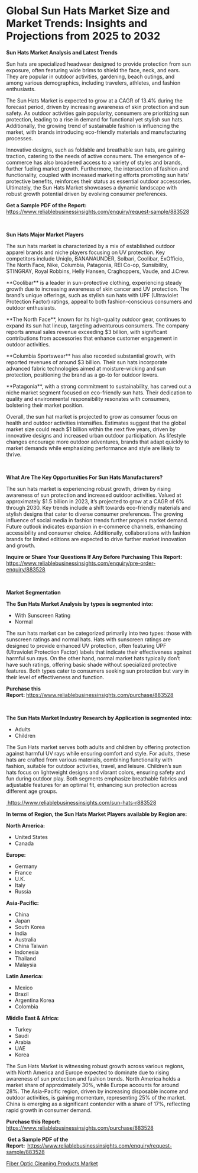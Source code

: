 <p><h1>Global Sun Hats Market Size and Market Trends: Insights and Projections from 2025 to 2032</h1></p><p><strong>Sun Hats Market Analysis and Latest Trends</strong></p>
<p><p>Sun hats are specialized headwear designed to provide protection from sun exposure, often featuring wide brims to shield the face, neck, and ears. They are popular in outdoor activities, gardening, beach outings, and among various demographics, including travelers, athletes, and fashion enthusiasts.</p><p>The Sun Hats Market is expected to grow at a CAGR of 13.4% during the forecast period, driven by increasing awareness of skin protection and sun safety. As outdoor activities gain popularity, consumers are prioritizing sun protection, leading to a rise in demand for functional yet stylish sun hats. Additionally, the growing trend of sustainable fashion is influencing the market, with brands introducing eco-friendly materials and manufacturing processes.</p><p>Innovative designs, such as foldable and breathable sun hats, are gaining traction, catering to the needs of active consumers. The emergence of e-commerce has also broadened access to a variety of styles and brands, further fueling market growth. Furthermore, the intersection of fashion and functionality, coupled with increased marketing efforts promoting sun hats' protective benefits, reinforces their status as essential outdoor accessories. Ultimately, the Sun Hats Market showcases a dynamic landscape with robust growth potential driven by evolving consumer preferences.</p></p>
<p><strong>Get a Sample PDF of the Report:&nbsp;</strong> <a href="https://www.reliablebusinessinsights.com/enquiry/request-sample/883528?utm_campaign=2127&utm_medium=2&utm_source=Github&utm_content=ia&utm_term=08022025&utm_id=sun-hats">https://www.reliablebusinessinsights.com/enquiry/request-sample/883528</a></p>
<p>&nbsp;</p>
<p><strong>Sun Hats Major Market Players</strong></p>
<p><p>The sun hats market is characterized by a mix of established outdoor apparel brands and niche players focusing on UV protection. Key competitors include Uniqlo, BANANAUNDER, Solbari, Coolibar, ExOfficio, The North Face, Nike, Columbia, Patagonia, REI Co-op, Sunsibility, STINGRAY, Royal Robbins, Helly Hansen, Craghoppers, Vaude, and J.Crew.</p><p>**Coolibar** is a leader in sun-protective clothing, experiencing steady growth due to increasing awareness of skin cancer and UV protection. The brand’s unique offerings, such as stylish sun hats with UPF (Ultraviolet Protection Factor) ratings, appeal to both fashion-conscious consumers and outdoor enthusiasts.</p><p>**The North Face**, known for its high-quality outdoor gear, continues to expand its sun hat lineup, targeting adventurous consumers. The company reports annual sales revenue exceeding $3 billion, with significant contributions from accessories that enhance customer engagement in outdoor activities.</p><p>**Columbia Sportswear** has also recorded substantial growth, with reported revenues of around $3 billion. Their sun hats incorporate advanced fabric technologies aimed at moisture-wicking and sun protection, positioning the brand as a go-to for outdoor lovers.</p><p>**Patagonia**, with a strong commitment to sustainability, has carved out a niche market segment focused on eco-friendly sun hats. Their dedication to quality and environmental responsibility resonates with consumers, bolstering their market position.</p><p>Overall, the sun hat market is projected to grow as consumer focus on health and outdoor activities intensifies. Estimates suggest that the global market size could reach $1 billion within the next five years, driven by innovative designs and increased urban outdoor participation. As lifestyle changes encourage more outdoor adventures, brands that adapt quickly to market demands while emphasizing performance and style are likely to thrive.</p></p>
<p>&nbsp;</p>
<p><strong>What Are The Key Opportunities For Sun Hats Manufacturers?</strong></p>
<p><p>The sun hats market is experiencing robust growth, driven by rising awareness of sun protection and increased outdoor activities. Valued at approximately $1.5 billion in 2023, it’s projected to grow at a CAGR of 6% through 2030. Key trends include a shift towards eco-friendly materials and stylish designs that cater to diverse consumer preferences. The growing influence of social media in fashion trends further propels market demand. Future outlook indicates expansion in e-commerce channels, enhancing accessibility and consumer choice. Additionally, collaborations with fashion brands for limited editions are expected to drive further market innovation and growth.</p></p>
<p><strong>Inquire or Share Your Questions If Any Before Purchasing This Report:</strong> <a href="https://www.reliablebusinessinsights.com/enquiry/pre-order-enquiry/883528?utm_campaign=2127&utm_medium=2&utm_source=Github&utm_content=ia&utm_term=08022025&utm_id=sun-hats">https://www.reliablebusinessinsights.com/enquiry/pre-order-enquiry/883528</a></p>
<p>&nbsp;</p>
<p><strong>Market Segmentation</strong></p>
<p><strong>The Sun Hats Market Analysis by types is segmented into:</strong></p>
<p><ul><li>With Sunscreen Rating</li><li>Normal</li></ul></p>
<p><p>The sun hats market can be categorized primarily into two types: those with sunscreen ratings and normal hats. Hats with sunscreen ratings are designed to provide enhanced UV protection, often featuring UPF (Ultraviolet Protection Factor) labels that indicate their effectiveness against harmful sun rays. On the other hand, normal market hats typically don’t have such ratings, offering basic shade without specialized protective features. Both types cater to consumers seeking sun protection but vary in their level of effectiveness and function.</p></p>
<p><strong>Purchase this Report:&nbsp;</strong><a href="https://www.reliablebusinessinsights.com/purchase/883528?utm_campaign=2127&utm_medium=2&utm_source=Github&utm_content=ia&utm_term=08022025&utm_id=sun-hats">https://www.reliablebusinessinsights.com/purchase/883528</a></p>
<p>&nbsp;</p>
<p><strong>The Sun Hats Market Industry Research by Application is segmented into:</strong></p>
<p><ul><li>Adults</li><li>Children</li></ul></p>
<p><p>The Sun Hats market serves both adults and children by offering protection against harmful UV rays while ensuring comfort and style. For adults, these hats are crafted from various materials, combining functionality with fashion, suitable for outdoor activities, travel, and leisure. Children’s sun hats focus on lightweight designs and vibrant colors, ensuring safety and fun during outdoor play. Both segments emphasize breathable fabrics and adjustable features for an optimal fit, enhancing sun protection across different age groups.</p></p>
<p><a href="https://www.reliablebusinessinsights.com/sun-hats-r883528?utm_campaign=2127&utm_medium=2&utm_source=Github&utm_content=ia&utm_term=08022025&utm_id=sun-hats">&nbsp;https://www.reliablebusinessinsights.com/sun-hats-r883528</a></p>
<p><strong>In terms of Region, the Sun Hats Market Players available by Region are:</strong></p>
<p>
    <p> <strong> North America: </strong>
        <ul>
            <li>United States</li>
            <li>Canada</li>
        </ul>
        </p> 
    <p> <strong> Europe: </strong>
        <ul>
            <li>Germany</li>
            <li>France</li>
            <li>U.K.</li>
            <li>Italy</li>
            <li>Russia</li>
        </ul>
        </p> 
    <p> <strong> Asia-Pacific: </strong>
        <ul>
            <li>China</li>
            <li>Japan</li>
            <li>South Korea</li>
            <li>India</li>
            <li>Australia</li>
            <li>China Taiwan</li>
            <li>Indonesia</li>
            <li>Thailand</li>
            <li>Malaysia</li>
        </ul>
        </p> 
    <p> <strong> Latin America: </strong>
        <ul>
            <li>Mexico</li>
            <li>Brazil</li>
            <li>Argentina Korea</li>
            <li>Colombia</li>
        </ul>
        </p> 
    <p> <strong> Middle East & Africa: </strong>
        <ul>
            <li>Turkey</li>
            <li>Saudi</li>
            <li>Arabia</li>
            <li>UAE</li>
            <li>Korea</li>
        </ul>
    </p>
    </p>
<p><p>The Sun Hats Market is witnessing robust growth across various regions, with North America and Europe expected to dominate due to rising awareness of sun protection and fashion trends. North America holds a market share of approximately 30%, while Europe accounts for around 28%. The Asia-Pacific region, driven by increasing disposable income and outdoor activities, is gaining momentum, representing 25% of the market. China is emerging as a significant contender with a share of 17%, reflecting rapid growth in consumer demand.</p></p>
<p><strong>Purchase this Report: </strong><a href="https://www.reliablebusinessinsights.com/purchase/883528?utm_campaign=2127&utm_medium=2&utm_source=Github&utm_content=ia&utm_term=08022025&utm_id=sun-hats">https://www.reliablebusinessinsights.com/purchase/883528</a></p>
<p>&nbsp;<strong>Get a Sample PDF of the Report:&nbsp;&nbsp;</strong><a href="https://www.reliablebusinessinsights.com/enquiry/request-sample/883528?utm_campaign=2127&utm_medium=2&utm_source=Github&utm_content=ia&utm_term=08022025&utm_id=sun-hats">https://www.reliablebusinessinsights.com/enquiry/request-sample/883528</a></p>
<p><strong></strong></p>
<p><p><a href="https://github.com/GenaGaines34/Market-Research-Report-List-1/blob/main/fiber-optic-cleaning-products-market.md?utm_campaign=2127&utm_medium=2&utm_source=Github&utm_content=ia&utm_term=08022025&utm_id=sun-hats">Fiber Optic Cleaning Products Market</a></p></p>